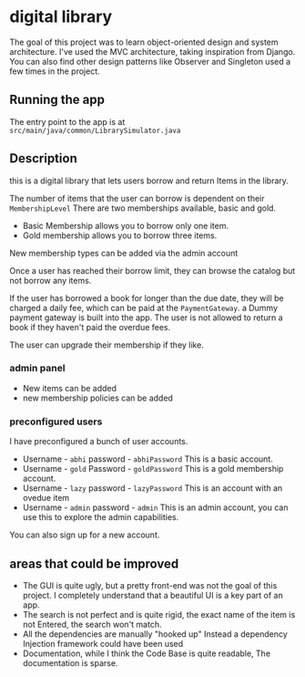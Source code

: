 # digital library

The goal of this project was to learn object-oriented design and system architecture. 
I've used the MVC architecture, taking inspiration from Django. You can also find other design patterns like Observer and Singleton used a few times in the project.

## Running the app

The entry point to the app is at
`src/main/java/common/LibrarySimulator.java`

## Description
this is a digital library that lets users borrow and return Items in the library.

The number of items that the user can borrow is dependent on their `MembershipLevel` There are two memberships available, basic and gold. 

* Basic Membership allows you to borrow only one item.
* Gold membership allows you to borrow three items.

New membership types can be added via the admin account

Once a user has reached their borrow limit, they can browse the catalog but not borrow any items. 

If the user has borrowed a book for longer than the due date, they will be charged a daily fee, which can be paid at the `PaymentGateway`. a Dummy payment gateway is built into the app. The user is not allowed to return a book if they haven't paid the overdue fees.

The user can upgrade their membership if they like.

### admin panel
* New items can be added
* new membership policies can be added

### preconfigured users
I have preconfigured a bunch of user accounts.

* Username - `abhi` password - `abhiPassword` This is a basic account.
* Username - `gold` Password - `goldPassword` This is a gold membership account.
* Username - `lazy` password - `lazyPassword` This is an account with an ovedue item
* Username - `admin` password - `admin` This is an admin account, you can use this to explore the admin capabilities.

You can also sign up for a new account.

## areas that could be improved
* The GUI is quite ugly, but a pretty front-end was not the goal of this project. I completely understand that a beautiful UI is a key part of an app.
* The search is not perfect and is quite rigid, the exact name of the item is not Entered, the search won't match. 
* All the dependencies are manually "hooked up" Instead a dependency Injection framework could have been used
* Documentation, while I think the Code Base is quite readable, The documentation is sparse.

